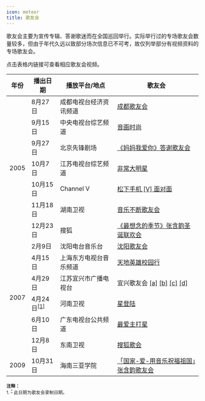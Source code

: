 ```yaml
---
icon: meteor
title: 歌友会
---
```


歌友会主要为宣传专辑、答谢歌迷而在全国巡回举行。实际举行过的专场歌友会数量较多，但由于年代久远以致部分场次信息已不可考，故仅列举部分有视频资料的专场歌友会。

点击表格内链接可查看相应歌友会视频。

<table>
<thead>
<tr>
    <th>年份</th>
    <th>播出日期</th>
    <th>播放平台/地点</th>
    <th>歌友会</th>
</tr>
</thead>
<tbody>
<tr>
    <td rowspan="7">2005</td>
    <td>8月27日</td>
    <td>成都电视台经济资讯频道</td>
    <td><a href="https://v.youku.com/v_show/id_XMTI5NjAzNDg0" target="_blank" rel="noopener">成都歌友会</a></td>
</tr>
<tr>
    <td>9月15日</td>
    <td>中央电视台综艺频道</td>
    <td><a href="https://www.bilibili.com/video/BV1Ci4y1G7gY" target="_blank" rel="noopener">音画时尚</a></td>
</tr>
<tr>
    <td>9月27日</td>
    <td>北京先锋剧场</td>
    <td><a href="https://www.bilibili.com/video/BV1aX4y1379a" target="_blank" rel="noopener">《妈妈我爱你》答谢歌友会</a></td>
</tr>
<tr>
    <td>10月7日</td>
    <td>江苏电视台综艺频道</td>
    <td><a href="https://v.qq.com/x/page/p00236nwn1x.html" target="_blank" rel="noopener">非常大明星</a></td>
</tr>
<tr>
    <td>10月15日</td>
    <td>Channel V</td>
    <td><a href="https://www.bilibili.com/video/BV1GW411F7Tc" target="_blank" rel="noopener">松下手机 [V] 面对面</a></td>
</tr>
<tr>
    <td>11月18日</td>
    <td>湖南卫视</td>
    <td><a href="https://www.bilibili.com/video/BV1Uy4y1m7wm" target="_blank" rel="noopener">音乐不断歌友会</a></td>
</tr>
<tr>
    <td>12月23日</td>
    <td>搜狐</td>
    <td><a href="https://www.bilibili.com/video/BV1av411h7xd" target="_blank" rel="noopener">《最想念的季节》张含韵圣诞联欢会</a></td>
</tr>
<tr>
    <td rowspan="6">2007</td>
    <td>2月9日</td>
    <td>沈阳电台音乐台</td>
    <td><a href="https://v.youku.com/v_show/id_XOTE0NzM3ODA" target="_blank" rel="noopener">沈阳歌友会</a></td>
</tr>
<tr>
    <td>4月15日</td>
    <td>上海东方电视台音乐频道</td>
    <td><a href="https://v.youku.com/v_show/id_XOTI2NTAxMDA" target="_blank" rel="noopener">天地英雄校园行</a></td>
</tr>
<tr>
    <td>4月29日</td>
    <td>江苏宜兴市广播电视台</td>
    <td>
        宜兴歌友会
        <a href="https://v.youku.com/v_show/id_XNTQ2MTg2MDA" target="_blank" rel="noopener">[a]</a>
        <a href="https://v.youku.com/v_show/id_XNTQ2MTkxNjg" target="_blank" rel="noopener">[b]</a>
        <a href="https://v.youku.com/v_show/id_XNTQ2MTk4MTI" target="_blank" rel="noopener">[c]</a>
        <a href="https://v.youku.com/v_show/id_XNTQ2MjA0Njg" target="_blank" rel="noopener">[d]</a>
    </td>
</tr>
<tr>
    <td>4月24日<sup id="cite_ref-1"><a href="#cite_note-1">[1]</a></sup></td>
    <td>河南卫视</td>
    <td><a href="https://v.youku.com/v_show/id_XMTEyMTU2MjAw" target="_blank" rel="noopener">星登陆</a></td>
</tr>
<tr>
    <td>6月10日</td>
    <td>广东电视台公共频道</td>
    <td><a href="https://v.youku.com/v_show/id_XMTEzNDQ4MDY0" target="_blank" rel="noopener">最爱主打星</a></td>
</tr>
<tr>
    <td>12月8日</td>
    <td>东南卫视</td>
    <td><a href="https://www.bilibili.com/video/BV1Ct4y1S7Vw" target="_blank" rel="noopener">搜狐歌会</a></td>
</tr>
<tr>
    <td>2009</td>
    <td>10月31日</td>
    <td>海南三亚学院</td>
    <td><a href="https://v.youku.com/v_show/id_XMTQyMjc4Nzgw" target="_blank" rel="noopener">「国家-爱-用音乐祝福祖国」张含韵歌友会</a></td>
</tr>
</tbody>
</table>

<small>
<b>注释：</b><br/>
1. <sup id="cite_note-1"><a href="#cite_ref-1">^</a></sup> 此日期为歌友会录制日期。
</small>